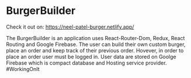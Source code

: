 # BurgerBuilder
Check it out on:
https://neel-patel-burger.netlify.app/

The BurgerBuilder is an application uses React-Router-Dom, Redux, React Routing and Google Firebase. The user can build their own custom burger, place an order and keep track of their previous order. Hovever, in order to place an order user must be logged in. User data are stored on Goolge Firebase which is compact database and Hosting service provider.
#WorkingOnIt
